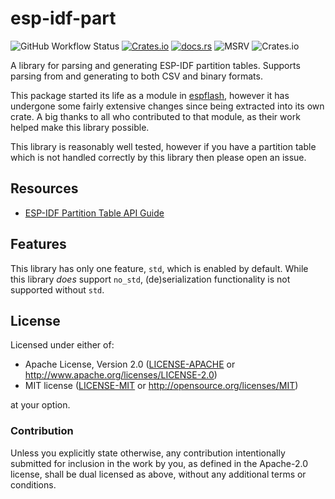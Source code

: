 # esp-idf-part

![GitHub Workflow Status](https://img.shields.io/github/actions/workflow/status/esp-rs/esp-idf-part/ci.yml?label=CI&logo=github&style=flat-square)
[![Crates.io](https://img.shields.io/crates/v/esp-idf-part?color=C96329&logo=Rust&style=flat-square)](https://crates.io/crates/esp-idf-part)
[![docs.rs](https://img.shields.io/docsrs/esp-idf-part?color=C96329&logo=rust&style=flat-square)](https://docs.rs/esp-idf-part)
![MSRV](https://img.shields.io/badge/MSRV-1.67-blue?style=flat-square)
![Crates.io](https://img.shields.io/crates/l/esp-idf-part?style=flat-square)

A library for parsing and generating ESP-IDF partition tables. Supports parsing from and generating to both CSV and binary formats.

This package started its life as a module in [espflash](https://github.com/esp-rs/espflash/), however it has undergone some fairly extensive changes since being extracted into its own crate. A big thanks to all who contributed to that module, as their work helped make this library possible.

This library is reasonably well tested, however if you have a partition table which is not handled correctly by this library then please open an issue.

## Resources

- [ESP-IDF Partition Table API Guide](https://docs.espressif.com/projects/esp-idf/en/latest/esp32/api-guides/partition-tables.html)

## Features

This library has only one feature, `std`, which is enabled by default. While this library _does_ support `no_std`, (de)serialization functionality is not supported without `std`.

## License

Licensed under either of:

- Apache License, Version 2.0 ([LICENSE-APACHE](LICENSE-APACHE) or http://www.apache.org/licenses/LICENSE-2.0)
- MIT license ([LICENSE-MIT](LICENSE-MIT) or http://opensource.org/licenses/MIT)

at your option.

### Contribution

Unless you explicitly state otherwise, any contribution intentionally submitted for inclusion in
the work by you, as defined in the Apache-2.0 license, shall be dual licensed as above, without
any additional terms or conditions.
